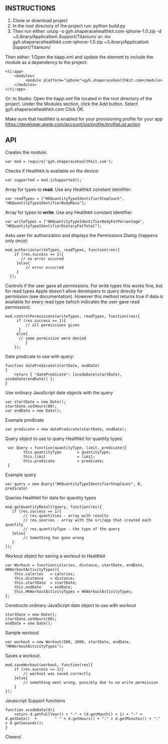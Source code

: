 

INSTRUCTIONS
-----------

1. Clone or download project
2. In the root directory of the project run: python build.py
3. Then run either:
unzip -o gyh.shaperacehealthkit.com-iphone-1.0.zip -d ~/Library/Application\ Support/Titanium/
or:
mv gyh.shaperacehealthkit.com-iphone-1.0.zip ~/Library/Application\ Support/Titanium/

Then either:
1.Open the tiapp.xml and update the <modules/> element to include the module as a dependency to the project: 

	<ti:app>
     	<modules>
       		 <module platform="iphone">gyh.shaperacehealthkit.com</module>
    	</modules>
	</ti:app>

Or:
In Studio:
Open the tiapp.xml file located in the root directory of the project.
Under the Modules section, click the Add button.
Select gyh.shaperacehealthkit.com
Click OK.


Make sure that healthkit is enabled for your provisioning profile for your app
https://developer.apple.com/account/ios/profile/profileList.action


API
-----------

Creates the module:
	
    var mod = require('gyh.shaperacehealthkit.com');
	
 
 
Checks if Healthkit is available on the device:

	var supported = mod.isSupported();



Array for types to **read**. Use any Healthkit constant identifier:

	var readTypes = ["HKQuantityTypeIdentifierStepCount", 	"HKQuantityTypeIdentifierBodyMass"];



Array for types to **write**. Use any Healthkit constant identifier:

    var writeTypes = ["HKQuantityTypeIdentifierBodyFatPercentage", "HKQuantityTypeIdentifierDietaryFatTotal"];



Asks user for authorization and displays the Permissions Dialog (happens only once):

	mod.authorize(writeTypes, readTypes, function(res){
      	if (res.success == 1){
       	   // no error occured
     	 }else{
     	     // error occurred
     	 }
	  });


Controls if the user gave all permissions. For write types this works fine, but for  read types Apple doesn't allow developers to query directly for permission (see documentation). 
However this method returns true if data is available for every read type 
(which indicates the user gave read permission):

	mod.controlPermissions(writeTypes, readTypes, function(res){
     	 if (res.success == 1){
         	 // all permissions given
    	  }
     	 else{
          // some permission were denied
     		 }
 		});



Date predicate to use with query:

    function datePredicate(startDate, endDate)
    {
        return { "datePredicate": [xcodeDate(startDate), xcodeDate(endDate)] };
    }

Use ordinary JavaScript date objects with the query

    var startDate = new Date(); 
    startDate.setHours(00);
    var endDate = new Date();


Example  predicate

	var predicate = new datePredicate(startDate, endDate);


Query object to use to query Healthkit for quantity types

     var Query = function(quantityType, limit, predicate){
            this.quantityType   	= quantityType;
            this.limit              = limit;
            this.predicate          = predicate;
     }


Example query 

	var query = new Query("HKQuantityTypeIdentifierStepCount", 0, predicate)

 
 Queries Healthkit for data for quantity types
 
 	mod.getQuantityResult(query, function(res){
       if (res.success == 1){
       		// res.quantities - array with results
  			// res.sources - array with the src/app that created each quantity
 	 		// res.quantityType - the type of the query 
       }else{
       		// Something has gone wrong
       }
	));
 
 

Workout object for saving a workout to Healthkit

	var Workout = function(calories, distance, startDate, endDate, HKWorkoutActivityTypes){
        this.calories   = calories;
        this.distance   = distance;
        this.startDate  = startDate;
        this.endDate    = endDate;
        this.HKWorkoutActivityTypes = HKWorkoutActivityTypes;
	};


Constructs ordinary JavaScript date object to use with workout

    startDate = new Date(); 
    startDate.setHours(00);
    endDate = new Date();


Sample workout 

    var workout = new Workout(500, 2000, startDate, endDate, "HKWorkoutActivityTypes");


Saves a workout. 

	mod.saveWorkout(workout, function(res){
		if (res.success == 1){
			// workout was saved correctly
		}else{
			// something went wrong, possibly due to no write permission 
		}
	});



Javascript Support functions 

	function xcodeDate(d){
        return d.getFullYear() + "-" + (d.getMonth() + 1) + "-" + d.getDate()  + 		" " + d.getHours() + ":" + d.getMinutes() + ":" + d.getSeconds();
	}


Cheers!
